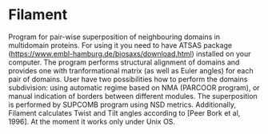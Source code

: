 # Filament
Program for pair-wise superposition of neighbouring domains in multidomain proteins. For using it you need to have ATSAS package (https://www.embl-hamburg.de/biosaxs/download.html) installed on your computer.
The program performs structural alignment of domains and provides one with tranformational matrix (as well as Euler angles) for each pair of domains. User have two possibilities how to perform the domains subdivision: using automatic regime based on NMA (PARCOOR program), or manual indication of borders between different modules. The superposition is performed by SUPCOMB program using NSD metrics. Additionally, Filament calculates Twist and Tilt angles according to [Peer Bork et al, 1996].
At the moment it works only under Unix OS.
